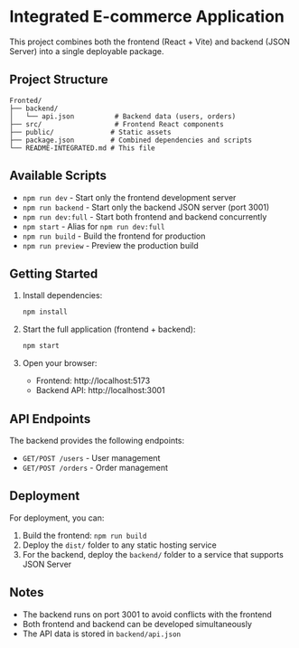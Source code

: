 # Integrated E-commerce Application

This project combines both the frontend (React + Vite) and backend (JSON Server) into a single deployable package.

## Project Structure

```
Fronted/
├── backend/
│   └── api.json          # Backend data (users, orders)
├── src/                  # Frontend React components
├── public/              # Static assets
├── package.json         # Combined dependencies and scripts
└── README-INTEGRATED.md # This file
```

## Available Scripts

- `npm run dev` - Start only the frontend development server
- `npm run backend` - Start only the backend JSON server (port 3001)
- `npm run dev:full` - Start both frontend and backend concurrently
- `npm start` - Alias for `npm run dev:full`
- `npm run build` - Build the frontend for production
- `npm run preview` - Preview the production build

## Getting Started

1. Install dependencies:
   ```bash
   npm install
   ```

2. Start the full application (frontend + backend):
   ```bash
   npm start
   ```

3. Open your browser:
   - Frontend: http://localhost:5173
   - Backend API: http://localhost:3001

## API Endpoints

The backend provides the following endpoints:
- `GET/POST /users` - User management
- `GET/POST /orders` - Order management

## Deployment

For deployment, you can:
1. Build the frontend: `npm run build`
2. Deploy the `dist/` folder to any static hosting service
3. For the backend, deploy the `backend/` folder to a service that supports JSON Server

## Notes

- The backend runs on port 3001 to avoid conflicts with the frontend
- Both frontend and backend can be developed simultaneously
- The API data is stored in `backend/api.json`
